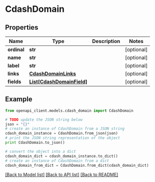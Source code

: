 # CdashDomain


## Properties
Name | Type | Description | Notes
------------ | ------------- | ------------- | -------------
**ordinal** | **str** |  | [optional] 
**name** | **str** |  | [optional] 
**label** | **str** |  | [optional] 
**links** | [**CdashDomainLinks**](CdashDomainLinks.md) |  | [optional] 
**fields** | [**List[CdashDomainField]**](CdashDomainField.md) |  | [optional] 

## Example

```python
from openapi_client.models.cdash_domain import CdashDomain

# TODO update the JSON string below
json = "{}"
# create an instance of CdashDomain from a JSON string
cdash_domain_instance = CdashDomain.from_json(json)
# print the JSON string representation of the object
print CdashDomain.to_json()

# convert the object into a dict
cdash_domain_dict = cdash_domain_instance.to_dict()
# create an instance of CdashDomain from a dict
cdash_domain_from_dict = CdashDomain.from_dict(cdash_domain_dict)
```
[[Back to Model list]](../README.md#documentation-for-models) [[Back to API list]](../README.md#documentation-for-api-endpoints) [[Back to README]](../README.md)


